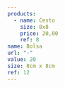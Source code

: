 ```yaml
---
products:
  - name: Cesto
    size: 8x8
    price: 20,00
    ref: 8
name: Bolsa
url: "-"
value: 20
size: 8cm x 8cm
ref: 12
---
```

